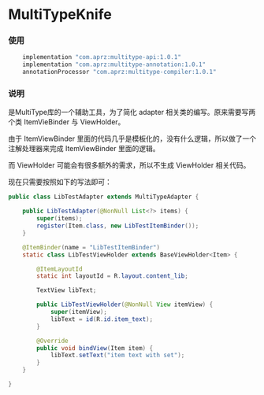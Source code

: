 # MultiTypeKnife

### 使用
```groovy
    implementation "com.aprz:multitype-api:1.0.1"
    implementation "com.aprz:multitype-annotation:1.0.1"
    annotationProcessor "com.aprz:multitype-compiler:1.0.1"
```

### 说明
是MultiType库的一个辅助工具，为了简化 adapter 相关类的编写。原来需要写两个类 ItemVieBinder 与 ViewHolder。

由于 ItemViewBinder 里面的代码几乎是模板化的，没有什么逻辑，所以做了一个注解处理器来完成 ItemViewBinder 里面的逻辑。

而 ViewHolder 可能会有很多额外的需求，所以不生成 ViewHolder 相关代码。

现在只需要按照如下的写法即可：
```java
public class LibTestAdapter extends MultiTypeAdapter {

    public LibTestAdapter(@NonNull List<?> items) {
        super(items);
        register(Item.class, new LibTestItemBinder());
    }

    @ItemBinder(name = "LibTestItemBinder")
    static class LibTestViewHolder extends BaseViewHolder<Item> {

        @ItemLayoutId
        static int layoutId = R.layout.content_lib;

        TextView libText;

        public LibTestViewHolder(@NonNull View itemView) {
            super(itemView);
            libText = id(R.id.item_text);
        }

        @Override
        public void bindView(Item item) {
            libText.setText("item text with set");
        }
    }

}

```
